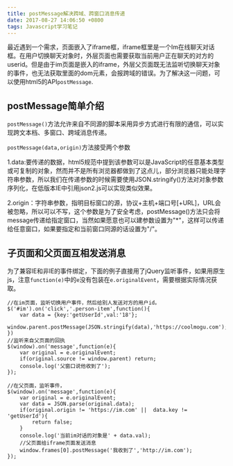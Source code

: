```yaml
---
title: postMessage解决跨域、跨窗口消息传递
date: 2017-08-27 14:06:50 +0800
tags: Javascript学习笔记
---
```

最近遇到一个需求，页面嵌入了iframe框，iframe框里是一个Im在线聊天对话框。在用户切换聊天对象时，外层页面也需要获取当前用户正在聊天的对方的userid。但是由于im页面是嵌入的iframe，外层父页面既无法监听切换聊天对象的事件，也无法获取里面的dom元素，会报跨域的错误。为了解决这一问题，可以使用html5的API`postMessage`.

<!-- MORE -->

## postMessage简单介绍
`postMessage()`方法允许来自不同源的脚本采用异步方式进行有限的通信，可以实现跨文本档、多窗口、跨域消息传递。

`postMessage(data,origin)`方法接受两个参数

 1.data:要传递的数据，html5规范中提到该参数可以是JavaScript的任意基本类型或可复制的对象，然而并不是所有浏览器都做到了这点儿，部分浏览器只能处理字符串参数，所以我们在传递参数的时候需要使用JSON.stringify()方法对对象参数序列化，在低版本IE中引用json2.js可以实现类似效果。

2.origin：字符串参数，指明目标窗口的源，协议+主机+端口号[+URL]，URL会被忽略，所以可以不写，这个参数是为了安全考虑，postMessage()方法只会将message传递给指定窗口，当然如果愿意也可以建参数设置为"*"，这样可以传递给任意窗口，如果要指定和当前窗口同源的话设置为"/"。

## 子页面和父页面互相发送消息
为了兼容IE和非IE的事件绑定，下面的例子直接用了jQuery监听事件，如果用原生js，注意`function(e)`中的`e`没有包装在`e.originalEvent`，需要根据实际情况获取。

```
//在im页面，监听切换用户事件，然后给别人发送对方的用户id。
$('#im').on('click','.person-item',function(){
    var data = {key:'getUserId',val:'18'};
    window.parent.postMessage(JSON.stringify(data),'https://coolmogu.com');
})
//监听来自父页面的回执
$(window).on('message',function(e){
    var original = e.originalEvent;
    if(original.source != window.parent) return;
    console.log('父窗口说他收到了');
});
```
```
//在父页面，监听事件，
$(window).on('message',function(e){
    var original = e.originalEvent;
    var data = JSON.parse(original.data);
    if(original.origin != 'https://im.com' ||  data.key != 'getUserId'){
        return false;
    }
    console.log('当前im对话的对象是' + data.val);
    //父页面给iframe页面发送消息
    window.frames[0].postMessage('我收到了','http://im.com');
});
```
